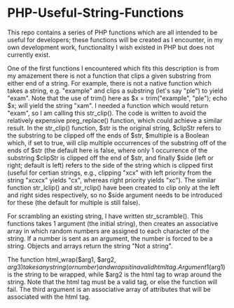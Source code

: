 # PHP-Useful-String-Functions
This repo contains a series of PHP functions which are all intended to be useful for developers; these functions will be created as I encounter, in my own development work, functionality I wish existed in PHP but does not currently exist.

One of the first functions I encountered which fits this description is from my amazement there is not a function that clips a given substring from either end of a string. For example, there is not a native function which takes a string, e.g. "example" and clips a substring (let's say "ple") to yield "exam". Note that the use of trim() here as $x = trim("example", "ple"); echo $x; will yield the string "xam". I needed a function which would return "exam", so I am calling this str_clip(). The code is written to avoid the relatively expensive preg_replace() function, which could achieve a similar result. In the str_clip() function, $str is the original string, $clipStr refers to the substring to be clipped off the ends of $str, $multiple is a Boolean which, if set to true, will clip multiple occurrences of the substring off of the ends of $str (the default here is false, where only 1 occurrence of the substring $clipStr is clipped off the end of $str, and finally $side (left or right; default is left) refers to the side of the string which is clipped first (useful for certian strings, e.g., clipping "xcx" with left priority from the string "xcxcx" yields "cx", whereas right priority yields "xc"). The similar function str_lclip() and str_rclip() have been created to clip only at the left and right sides respectively, so no $side argument needs to be introduced for these (the default for multiple is still false).

For scrambling an existing string, I have written str_scramble(). This functions takes 1 argument (the initial string), then creates an associative array in which random numbers are assigned to each character of the string. If a number is sent as an argument, the number is forced to be a string. Objects and arrays return the string "Not a string".

The function html_wrap($arg1, $arg2, $arg3) takes any string (or number) and wraps it in a valid html tag. Argument 1 ($arg1) is the string to be wrapped, while $arg2 is the html tag to wrap around the string. Note that the html tag must be a valid tag, or else the function will fail. The third argument is an associative array of attributes that will be associated with the html tag.
